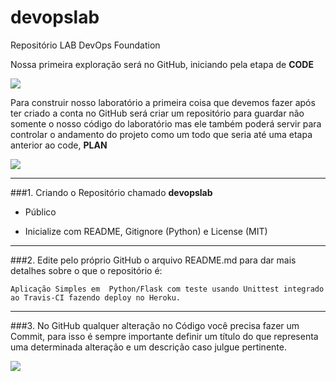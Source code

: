 # devopslab
Repositório LAB DevOps Foundation

Nossa primeira exploração será no GitHub, iniciando pela etapa de **CODE**

![](https://trello-attachments.s3.amazonaws.com/5f5db1977a05041da3675277/5f5ea24e3100c423bce497d2/5d78269f62b3f86391cee16362889677/image.png)

Para construir nosso laboratório a primeira coisa que devemos fazer após ter criado a conta no GitHub será criar um repositório para guardar não somente o nosso código do laboratório mas ele também poderá servir para controlar o andamento do projeto como um todo que seria até uma etapa anterior ao code, **PLAN**

![](https://trello-attachments.s3.amazonaws.com/5f5db1977a05041da3675277/5f5ea24e3100c423bce497d2/1b220f0c3a1a17a3b863198c89c54470/image.png)

---

###1. 
Criando o Repositório chamado **devopslab**

 * Público

 * Inicialize com README, Gitignore (Python) e License (MIT)

---

###2. 
Edite pelo próprio GitHub o arquivo README.md para dar mais detalhes sobre o que o repositório é:

```
Aplicação Simples em  Python/Flask com teste usando Unittest integrado ao Travis-CI fazendo deploy no Heroku.

```

---

###3. 
No GitHub qualquer alteração no Código você precisa fazer um Commit, para isso é sempre importante definir um título do que representa uma determinada alteração e um descrição caso julgue pertinente.

![](https://trello-attachments.s3.amazonaws.com/5f5db1977a05041da3675277/5f5ea24e3100c423bce497d2/0cc7af9c40c965eaa0e375411b0074e2/image.png)
